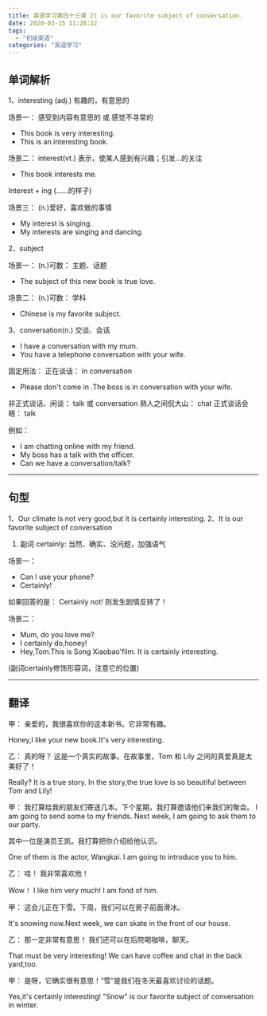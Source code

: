 ```yaml
---
title: 英语学习第四十三课 It is our favorite subject of conversation.
date: 2020-03-15 11:28:22
tags: 
  - "初级英语"
categories: "英语学习"
---
```



## 单词解析

1、interesting (adj.) 有趣的，有意思的

场景一： 感受到内容有意思的 或 感觉不寻常的

- This book is very interesting.
- This is an interesting book.

场景二： interest(vt.)
表示，使某人感到有兴趣；引发…的关注

- This book interests me.

Interest + ing (……的样子)

场景三： (n.)爱好，喜欢做的事情

- My interest is singing.
- My interests are singing and dancing.

2、subject

场景一： (n.)可数： 主题、话题

- The subject of this new book is true love.

场景二： (n.)可数： 学科

- Chinese is my favorite subject.

3、conversation(n.) 交谈、会话

- I have a conversation with my mum.
- You have a telephone conversation with your wife.

固定用法：
正在谈话： in conversation

- Please don't come in .The boss is in conversation with your wife.

非正式谈话、闲谈： talk 或 conversation
熟人之间侃大山： chat
正式谈话会晤： talk

例如：

- I am chatting online with my friend.
- My boss has a talk with the officer.
- Can we have a conversation/talk?

---

## 句型

1、Our climate is not very good,but it is certainly interesting.
2、It is our favorite subject of conversation

1. 副词 certainly: 当然、确实、没问题，加强语气

场景一：

- Can I use your phone?
- Certainly!

如果回答的是：
Certainly not! 则发生剧情反转了！

场景二：

- Mum, do you love me?
- I certainly do,honey!
- Hey,Tom.This is Song Xiaobao'film. It is certainly interesting.

(副词certainly修饰形容词，注意它的位置)

---

## 翻译

甲： 亲爱的，我很喜欢你的这本新书。它非常有趣。

Honey,I  like your new book.It's very interesting.

乙： 真的呀？ 这是一个真实的故事。在故事里，Tom 和 Lily 之间的真爱真是太美好了！

Really? It is a true story. In the story,the true love is so beautiful between Tom and Lily!

甲： 我打算给我的朋友们寄送几本。下个星期，我打算邀请他们来我们的聚会。
I am going to send some  to my friends. Next week, I am going to ask them to our party.

其中一位是演员王凯。我打算把你介绍给他认识。

One of them is the actor, Wangkai. I am going to introduce you to him.

乙： 哇！ 我非常喜欢他！

Wow！ I like him very much! I am fond of him.

甲： 这会儿正在下雪。下周，我们可以在房子前面滑冰。

It's snowing  now.Next week, we can skate in the front of our house.

乙： 那一定非常有意思！ 我们还可以在后院喝咖啡，聊天。

That must be very interesting! We can have coffee and chat in the back yard,too.

甲： 是呀，它确实很有意思！“雪”是我们在冬天最喜欢讨论的话题。

Yes,it's certainly interesting! "Snow" is our favorite subject of conversation in winter.

